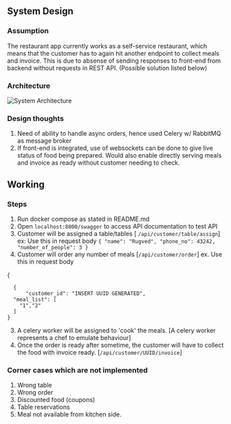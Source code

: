 





## System Design
### Assumption
The restaurant app currently works as a self-service restaurant, which means that the customer has to again hit another endpoint to collect meals and invoice. This is due to absense of sending responses to front-end from backend without requests in REST API. (Possible solution listed below)
### Architecture

![System Architecture](https://i.imgur.com/OPGYle1.png)
### Design thoughts
1. Need of ability to handle async orders, hence used Celery w/ RabbitMQ as message broker
2. If front-end is integrated, use of websockets can be done to give live status of food being prepared. Would also enable directly serving meals and invoice as ready without customer needing to check.


## Working
### Steps
1. Run docker compose as stated in README.md
1. Open `localhost:8000/swagger` to access API documentation to test API
1. Customer will be assigned a table/tables [ `/api/customer/table/assign`]
ex: Use this in request body 
`{
  "name": "Rugved",
  "phone_no": 43242,
  "number_of_people": 3
}`
2. Customer will order any number of meals [`/api/customer/order`]
ex. Use this in request body

{

      {
	      "customer_id": "INSERT UUID GENERATED",
      "meal_list": [
        "1","2"
      ]
    }

3. A celery worker will be assigned to 'cook' the meals. [A celery worker represents a chef to emulate behaviour]
4. Once the order is ready after sometime, the customer will have to collect the food with invoice ready. [`/api/customer/UUID/invoice`]

### Corner cases which are not implemented
1. Wrong table
2. Wrong order
3. Discounted food (coupons)
4. Table reservations
5. Meal not available from kitchen side.
